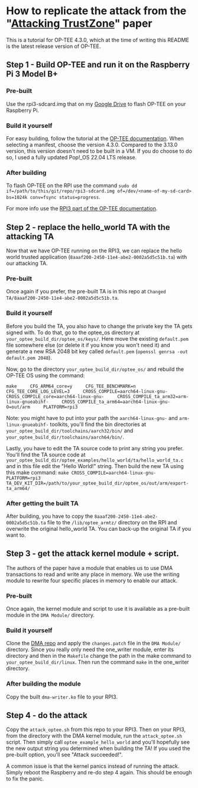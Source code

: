 # How to replicate the attack from the "[Attacking TrustZone](https://link.springer.com/article/10.1007/s11416-021-00413-y)" paper

This is a tutorial for OP-TEE 4.3.0, which at the time of writing this README is the latest release version of OP-TEE.

## Step 1 - Build OP-TEE and run it on the Raspberry Pi 3 Model B+

### Pre-built

Use the rpi3-sdcard.img that on my [Google Drive](https://drive.google.com/file/d/1mFTzD9n8PTGCKyWPlkeIKQLPciuQbTHl/view?usp=sharing) to flash OP-TEE on your Raspberry Pi. 

### Build it yourself

For easy building, follow the tutorial at the [OP-TEE documentation](https://optee.readthedocs.io/en/latest/building/gits/build.html#get-and-build-the-solution).
When selecting a manifest, choose the version 4.3.0. Compared to the 3.13.0 version, this version doesn't need to be built in a VM. If you do choose to do so, I used a fully updated Pop!\_OS 22.04 LTS release.

### After building

To flash OP-TEE on the RPI use the command `sudo dd if=/path/to/this/git/repo/rpi3-sdcard.img of=/dev/<name-of-my-sd-card> bs=1024k conv=fsync status=progress`.

For more info use the [RPI3 part of the OP-TEE documentation](https://optee.readthedocs.io/en/latest/building/devices/rpi3.html#build-instructions).

## Step 2 - replace the hello\_world TA with the attacking TA

Now that we have OP-TEE running on the RPI3, we can replace the hello world trusted application (`8aaaf200-2450-11e4-abe2-0002a5d5c51b.ta`) with our attacking TA.

### Pre-built

Once again if you prefer, the pre-built TA is in this repo at `Changed TA/8aaaf200-2450-11e4-abe2-0002a5d5c51b.ta`.

### Build it yourself 

Before you build the TA, you also have to change the private key the TA gets signed with. To do that, go to the optee_os directory at `your_optee_build_dir/optee_os/keys/`.
Here move the existing `default.pem` file somewhere else (or delete it if you know you won't need it) and generate a new RSA 2048 bit key called `default.pem` (`openssl genrsa -out default.pem 2048`).

Now, go to the directory `your_optee_build_dir/optee_os/` and rebuild the OP-TEE OS using the command:

```
make     CFG_ARM64_core=y     CFG_TEE_BENCHMARK=n     CFG_TEE_CORE_LOG_LEVEL=3     CROSS_COMPILE=aarch64-linux-gnu-     CROSS_COMPILE_core=aarch64-linux-gnu-     CROSS_COMPILE_ta_arm32=arm-linux-gnueabihf-     CROSS_COMPILE_ta_arm64=aarch64-linux-gnu-     O=out/arm     PLATFORM=rpi3
```
Note: you might have to put into your path the `aarch64-linux-gnu-` and `arm-linux-gnueabihf-` toolkits, you'll find the bin directories at `your_optee_build_dir/toolchains/aarch32/bin/` and `your_optee_build_dir/toolchains/aarch64/bin/`.

Lastly, you have to edit the TA source code to print any string you prefer. You'll find the TA source code at `your_optee_build_dir/optee_examples/hello_world/ta/hello_world_ta.c` and in this file edit the "Hello World!" string. Then build the new TA using this make command: `make CROSS_COMPILE=aarch64-linux-gnu- PLATFORM=rpi3 TA_DEV_KIT_DIR=/path/to/your_optee_build_dir/optee_os/out/arm/export-ta_arm64/`

### After getting the built TA

After building, you have to copy the `8aaaf200-2450-11e4-abe2-0002a5d5c51b.ta` file to the `/lib/optee_armtz/` directory on the RPI and overwrite the original hello_world TA. You can back-up the original TA if you want to.

## Step 3 - get the attack kernel module + script.

The authors of the paper have a module that enables us to use DMA transactions to read and write any place in memory. We use the writing module to rewrite four specific places in memory to enable our attack.

### Pre-built

Once again, the kernel module and script to use it is available as a pre-built module in the `DMA Module/` directory. 

### Build it yourself 

Clone the [DMA repo](https://github.com/ronst22/dma_repo.git) and apply the `changes.patch` file in the `DMA Module/` directory. Since you really only need the one_writer module, enter its directory and then in the `Makefile` change the path in the make command to `your_optee_build_dir/linux`. Then run the command `make` in the one_writer directory.

### After building the module

Copy the built `dma-writer.ko` file to your RPI3.

## Step 4 - do the attack

Copy the `attack_optee.sh` from this repo to your RPI3. Then on your RPI3, from the directory with the DMA kernel module, run the `attack_optee.sh` script.
Then simply call `optee_example_hello_world` and you'll hopefully see the new output string you determined when building the TA! If you used the pre-built option, you'll see "Attack succeeded!".

A common issue is that the kernel panics instead of running the attack. Simply reboot the Raspberry and re-do step 4 again. This should be enough to fix the panic.
